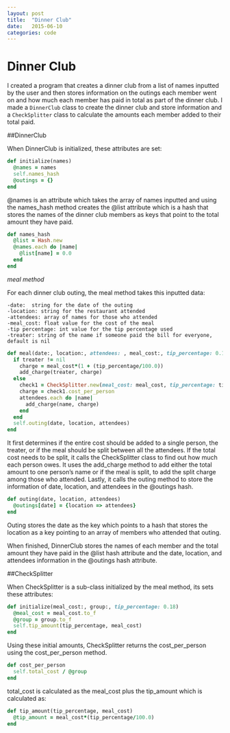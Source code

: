 ```yaml
---
layout: post
title:  "Dinner Club"
date:   2015-06-10
categories: code
---
```


# Dinner Club

I created a program that creates a dinner club from a list of names inputted by the user and then stores information on the outings each member went on and how much each member has paid in total as part of the dinner club.  I made a `DinnerClub` class to create the dinner club and store information and a `CheckSplitter` class to calculate the amounts each member added to their total paid.

##DinnerClub

When DinnerClub is initialized, these attributes are set:

```ruby
def initialize(names)
  @names = names
  self.names_hash
  @outings = {}
end
```

@names is an attribute which takes the array of names inputted and using the names_hash method creates the @list attribute which is a hash that stores the names of the dinner club members as keys that point to the total amount they have paid.

```ruby
def names_hash
  @list = Hash.new
  @names.each do |name|
    @list[name] = 0.0
  end
end
```
*meal method*

For each dinner club outing, the meal method takes this inputted data:
	
	-date:  string for the date of the outing
	-location: string for the restaurant attended
	-attendees: array of names for those who attended
	-meal_cost: float value for the cost of the meal
	-tip percentage: int value for the tip percentage used
	-treater: string of the name if someone paid the bill for everyone, default is nil

```ruby
def meal(date:, location:, attendees: , meal_cost:, tip_percentage: 0.18, treater: nil)
  if treater != nil
    charge = meal_cost*(1 + (tip_percentage/100.0))
    add_charge(treater, charge)
  else
    check1 = CheckSplitter.new(meal_cost: meal_cost, tip_percentage: tip_percentage, group:  x = attendees.length)
    charge = check1.cost_per_person
    attendees.each do |name|
      add_charge(name, charge)
    end
  end
  self.outing(date, location, attendees)
end
```
It first determines if the entire cost should be added to a single person, the treater, or if the meal should be split between all the attendees.  If the total cost needs to be split, it calls the CheckSplitter class to find out how much each person owes.  It uses the add_charge method to add either the total amount to one person’s name or if the meal is split, to add the split charge among those who attended.  Lastly, it calls the outing method to store the information of date, location, and attendees in the @outings hash.

```ruby
def outing(date, location, attendees)
  @outings[date] = {location => attendees}
end
```
Outing stores the date as the key which points to a hash that stores the location as a key pointing to an array of members who attended that outing.

When finished, DinnerClub stores the names of each member and the total amount they have paid in the @list hash attribute and the date, location, and attendees information in the @outings hash attribute.

##CheckSplitter

When CheckSplitter is a sub-class initialized by the meal method, its sets these attributes:

```ruby
def initialize(meal_cost:, group:, tip_percentage: 0.18)
  @meal_cost = meal_cost.to_f
  @group = group.to_f
  self.tip_amount(tip_percentage, meal_cost)
end
```
Using these initial amounts, CheckSplitter returns the cost_per_person using the cost_per_person method.

```ruby
def cost_per_person
  self.total_cost / @group
end
```
total_cost is calculated as the meal_cost plus the tip_amount which is calculated as:

```ruby
def tip_amount(tip_percentage, meal_cost)
  @tip_amount = meal_cost*(tip_percentage/100.0)
end
```
